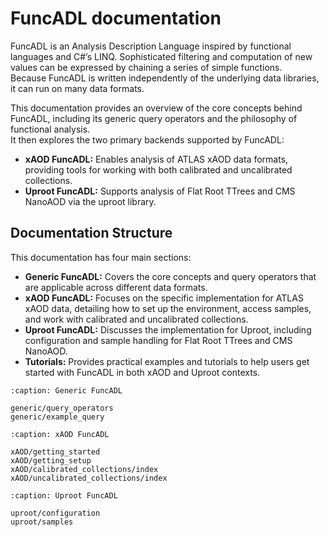 # FuncADL documentation

FuncADL is an Analysis Description Language inspired by functional languages and C#’s LINQ. Sophisticated filtering and computation of new values can be expressed by chaining a series of simple functions.  
Because FuncADL is written independently of the underlying data libraries, it can run on many data formats.

This documentation provides an overview of the core concepts behind FuncADL, including its generic query operators and the philosophy of functional analysis.  
It then explores the two primary backends supported by FuncADL:

- **xAOD FuncADL:** Enables analysis of ATLAS xAOD data formats, providing tools for working with both calibrated and uncalibrated collections.
- **Uproot FuncADL:** Supports analysis of Flat Root TTrees and CMS NanoAOD via the uproot library.

## Documentation Structure

This documentation has four main sections:

- **Generic FuncADL:** Covers the core concepts and query operators that are applicable across different data formats.
- **xAOD FuncADL:** Focuses on the specific implementation for ATLAS xAOD data, detailing how to set up the environment, access samples, and work with calibrated and uncalibrated collections.
- **Uproot FuncADL:** Discusses the implementation for Uproot, including configuration and sample handling for Flat Root TTrees and CMS NanoAOD.
- **Tutorials:** Provides practical examples and tutorials to help users get started with FuncADL in both xAOD and Uproot contexts.

```{toctree}
:caption: Generic FuncADL

generic/query_operators
generic/example_query

```

```{toctree}
:caption: xAOD FuncADL

xAOD/getting_started
xAOD/getting_setup
xAOD/calibrated_collections/index
xAOD/uncalibrated_collections/index

```

```{toctree}
:caption: Uproot FuncADL

uproot/configuration
uproot/samples

```

